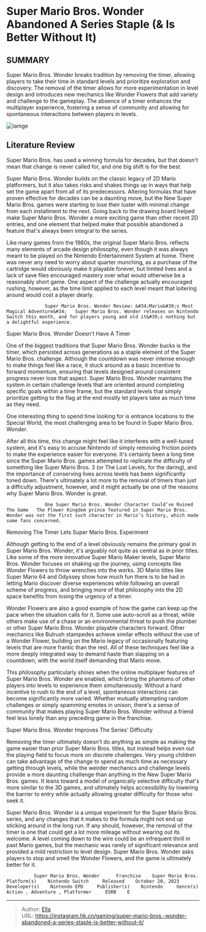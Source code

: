 # Super Mario Bros. Wonder Abandoned A Series Staple (&amp; Is Better Without It)


## SUMMARY 



  Super Mario Bros. Wonder breaks tradition by removing the timer, allowing players to take their time in standard levels and prioritize exploration and discovery.   The removal of the timer allows for more experimentation in level design and introduces new mechanics like Wonder Flowers that add variety and challenge to the gameplay.   The absence of a timer enhances the multiplayer experience, fostering a sense of community and allowing for spontaneous interactions between players in levels.  

![iamge](https://static1.srcdn.com/wordpress/wp-content/uploads/2024/01/super-mario-bros-wonder-abandoned-a-series-staple-is-better-without-it.jpg)

## Literature Review

Super Mario Bros. has used a winning formula for decades, but that doesn&#39;t mean that change is never called for, and one big shift is for the best.




Super Mario Bros. Wonder builds on the classic legacy of 2D Mario platformers, but it also takes risks and shakes things up in ways that help set the game apart from all of its predecessors. Altering formulas that have proven effective for decades can be a daunting move, but the New Super Mario Bros. games were starting to lose their luster with minimal change from each installment to the next. Going back to the drawing board helped make Super Mario Bros. Wonder a more exciting game than other recent 2D entries, and one element that helped make that possible abandoned a feature that&#39;s always been integral to the series.




Like many games from the 1980s, the original Super Mario Bros. reflects many elements of arcade design philosophy, even though it was always meant to be played on the Nintendo Entertainment System at home. There was never any need to worry about quarter munching, as a purchase of the cartridge would obviously make it playable forever, but limited lives and a lack of save files encouraged mastery over what would otherwise be a reasonably short game. One aspect of the challenge actually encouraged rushing, however, as the time limit applied to each level meant that loitering around would cost a player dearly.

                  Super Mario Bros. Wonder Review: &#34;Mario&#39;s Most Magical Adventure&#34;   Super Mario Bros. Wonder releases on Nintendo Switch this month, and for players young and old it&#39;s nothing but a delightful experience.   


 Super Mario Bros. Wonder Doesn&#39;t Have A Timer 
          




One of the biggest traditions that Super Mario Bros. Wonder bucks is the timer, which persisted across generations as a staple element of the Super Mario Bros. challenge. Although the countdown was never intense enough to make things feel like a race, it stuck around as a basic incentive to forward momentum, ensuring that levels designed around consistent progress never lose that aspect. Super Mario Bros. Wonder maintains the system in certain challenge levels that are oriented around completing specific goals within a time frame, but the standard levels that simply prioritize getting to the flag at the end mostly let players take as much time as they need.



One interesting thing to spend time looking for is entrance locations to the Special World, the most challenging area to be found in Super Mario Bros. Wonder.




After all this time, this change might feel like it interferes with a well-tuned system, and it&#39;s easy to accuse Nintendo of simply removing friction points to make the experience easier for everyone. It&#39;s certainly been a long time since the Super Mario Bros. games attempted to replicate the difficulty of something like Super Mario Bros. 3 (or The Lost Levels, for the daring), and the importance of conserving lives across levels has been significantly toned down. There&#39;s ultimately a lot more to the removal of timers than just a difficulty adjustment, however, and it might actually be one of the reasons why Super Mario Bros. Wonder is great.




                  One Super Mario Bros. Wonder Character Could’ve Ruined The Game   The Flower Kingdom prince featured in Super Mario Bros. Wonder was not the first such character in Mario’s history, which made some fans concerned.   



 Removing The Timer Lets Super Mario Bros. Experiment 
         

Although getting to the end of a level obviously remains the primary goal in Super Mario Bros. Wonder, it&#39;s arguably not quite as central as in prior titles. Like some of the more innovative Super Mario Maker levels, Super Mario Bros. Wonder focuses on shaking up the journey, using concepts like Wonder Flowers to throw wrenches into the works. 3D Mario titles like Super Mario 64 and Odyssey show how much fun there is to be had in letting Mario discover diverse experiences while following an overall scheme of progress, and bringing more of that philosophy into the 2D space benefits from losing the urgency of a timer.




Wonder Flowers are also a good example of how the game can keep up the pace when the situation calls for it. Some use auto-scroll as a threat, while others make use of a chase or an environmental threat to push the plumber or other Super Mario Bros. Wonder playable characters forward. Other mechanics like Bulrush stampedes achieve similar effects without the use of a Wonder Flower, building on the Mario legacy of occasionally featuring levels that are more frantic than the rest. All of these techniques feel like a more deeply integrated way to demand haste than slapping on a countdown, with the world itself demanding that Mario move.

This philosophy particularly shines when the online multiplayer features of Super Mario Bros. Wonder are enabled, which bring the phantoms of other players into levels to experience them simultaneously. Without a hard incentive to rush to the end of a level, spontaneous interactions can become significantly more varied. Whether mutually attempting random challenges or simply spamming emotes in unison, there&#39;s a sense of community that makes playing Super Mario Bros. Wonder without a friend feel less lonely than any preceding game in the franchise.






 Super Mario Bros. Wonder Improves The Series&#39; Difficulty 
          

Removing the timer ultimately doesn&#39;t do anything as simple as making the game easier than prior Super Mario Bros. titles, but instead helps even out the playing field to focus more on discrete challenges. Very young children can take advantage of the change to spend as much time as necessary getting through levels, while the weirder mechanics and challenge levels provide a more daunting challenge than anything in the New Super Mario Bros. games. It leans toward a model of organically selective difficulty that&#39;s more similar to the 3D games, and ultimately helps accessibility by lowering the barrier to entry while actually allowing greater difficulty for those who seek it.

Super Mario Bros. Wonder is a unique experiment for the Super Mario Bros. series, and any changes that it makes to the formula might not end up sticking around in the long run. If any should, however, the removal of the timer is one that could get a lot more mileage without wearing out its welcome. A level coming down to the wire could be an infrequent thrill in past Mario games, but the mechanic was rarely of significant relevance and provided a mild restriction to level design. Super Mario Bros. Wonder asks players to stop and smell the Wonder Flowers, and the game is ultimately better for it.




              Super Mario Bros. Wonder      Franchise    Super Mario Bros.     Platform(s)    Nintendo Switch     Released    October 20, 2023     Developer(s)    Nintendo EPD     Publisher(s)    Nintendo     Genre(s)    Action , Adventure , Platformer     ESRB    E      


---

> Author: [Ella](https://instagram.hk.cn/)  
> URL: https://instagram.hk.cn/gaming/super-mario-bros.-wonder-abandoned-a-series-staple-is-better-without-it/  

